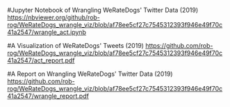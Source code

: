 #Jupyter Notebook of Wrangling WeRateDogs' Twitter Data (2019)
https://nbviewer.org/github/rob-rog/WeRateDogs_wrangle_viz/blob/af78ee5cf27c7545312393f946e49f70c41a2547/wrangle_act.ipynb

#A Visualization of WeRateDogs' Tweets (2019)
https://github.com/rob-rog/WeRateDogs_wrangle_viz/blob/af78ee5cf27c7545312393f946e49f70c41a2547/act_report.pdf

#A Report on Wrangling WeRateDogs' Twitter Data (2019)
https://github.com/rob-rog/WeRateDogs_wrangle_viz/blob/af78ee5cf27c7545312393f946e49f70c41a2547/wrangle_report.pdf